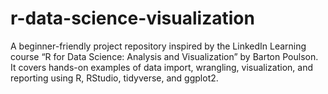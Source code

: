 # r-data-science-visualization
A beginner-friendly project repository inspired by the LinkedIn Learning course “R for Data Science: Analysis and Visualization” by Barton Poulson. It covers hands-on examples of data import, wrangling, visualization, and reporting using R, RStudio, tidyverse, and ggplot2.
